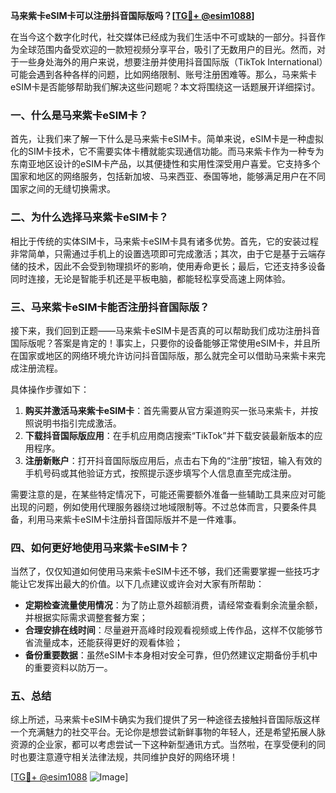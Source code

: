 **马来紫卡eSIM卡可以注册抖音国际版吗？[[TG💪+ @esim1088](https://t.me/s/esim1088)]**

在当今这个数字化时代，社交媒体已经成为我们生活中不可或缺的一部分。抖音作为全球范围内备受欢迎的一款短视频分享平台，吸引了无数用户的目光。然而，对于一些身处海外的用户来说，想要注册并使用抖音国际版（TikTok International）可能会遇到各种各样的问题，比如网络限制、账号注册困难等。那么，马来紫卡eSIM卡是否能够帮助我们解决这些问题呢？本文将围绕这一话题展开详细探讨。

### 一、什么是马来紫卡eSIM卡？

首先，让我们来了解一下什么是马来紫卡eSIM卡。简单来说，eSIM卡是一种虚拟化的SIM卡技术，它不需要实体卡槽就能实现通信功能。而马来紫卡作为一种专为东南亚地区设计的eSIM卡产品，以其便捷性和实用性深受用户喜爱。它支持多个国家和地区的网络服务，包括新加坡、马来西亚、泰国等地，能够满足用户在不同国家之间的无缝切换需求。

### 二、为什么选择马来紫卡eSIM卡？

相比于传统的实体SIM卡，马来紫卡eSIM卡具有诸多优势。首先，它的安装过程非常简单，只需通过手机上的设置选项即可完成激活；其次，由于它是基于云端存储的技术，因此不会受到物理损坏的影响，使用寿命更长；最后，它还支持多设备同时连接，无论是智能手机还是平板电脑，都能轻松享受高速上网体验。

### 三、马来紫卡eSIM卡能否注册抖音国际版？

接下来，我们回到正题——马来紫卡eSIM卡是否真的可以帮助我们成功注册抖音国际版呢？答案是肯定的！事实上，只要你的设备能够正常使用eSIM卡，并且所在国家或地区的网络环境允许访问抖音国际版，那么就完全可以借助马来紫卡来完成注册流程。

具体操作步骤如下：
1. **购买并激活马来紫卡eSIM卡**：首先需要从官方渠道购买一张马来紫卡，并按照说明书指引完成激活。
2. **下载抖音国际版应用**：在手机应用商店搜索“TikTok”并下载安装最新版本的应用程序。
3. **注册新账户**：打开抖音国际版应用后，点击右下角的“注册”按钮，输入有效的手机号码或其他验证方式，按照提示逐步填写个人信息直至完成注册。

需要注意的是，在某些特定情况下，可能还需要额外准备一些辅助工具来应对可能出现的问题，例如使用代理服务器绕过地域限制等。不过总体而言，只要条件具备，利用马来紫卡eSIM卡注册抖音国际版并不是一件难事。

### 四、如何更好地使用马来紫卡eSIM卡？

当然了，仅仅知道如何使用马来紫卡eSIM卡还不够，我们还需要掌握一些技巧才能让它发挥出最大的价值。以下几点建议或许会对大家有所帮助：

- **定期检查流量使用情况**：为了防止意外超额消费，请经常查看剩余流量余额，并根据实际需求调整套餐方案；
- **合理安排在线时间**：尽量避开高峰时段观看视频或上传作品，这样不仅能够节省流量成本，还能获得更好的观看体验；
- **备份重要数据**：虽然eSIM卡本身相对安全可靠，但仍然建议定期备份手机中的重要资料以防万一。

### 五、总结

综上所述，马来紫卡eSIM卡确实为我们提供了另一种途径去接触抖音国际版这样一个充满魅力的社交平台。无论你是想尝试新鲜事物的年轻人，还是希望拓展人脉资源的企业家，都可以考虑尝试一下这种新型通讯方式。当然啦，在享受便利的同时也要注意遵守相关法律法规，共同维护良好的网络环境！

[[TG💪+ @esim1088](https://t.me/s/esim1088) ![Image](https://i.postimg.cc/4NQfJmqS/Snipaste-2025-05-13-00-14-12.png)]